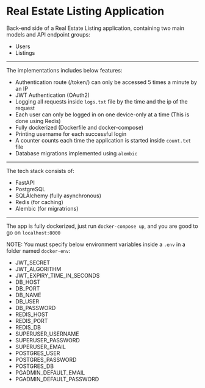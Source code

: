 # Real Estate Listing Application

Back-end side of a Real Estate Listing application, containing two main models and API endpoint groups:

- Users
- Listings

---

The implementations includes below features:

- Authentication route (/token/) can only be accessed 5 times a minute by an IP
- JWT Authentication (OAuth2)
- Logging all requests inside `logs.txt` file by the time and the ip of the request
- Each user can only be logged in on one device-only at a time (This is done using Redis)
- Fully dockerized (Dockerfile and docker-compose)
- Printing username for each successful login
- A counter counts each time the application is started inside `count.txt` file
- Database migrations implemented using `alembic`

---

The tech stack consists of:

- FastAPI
- PostgreSQL
- SQLAlchemy (fully asynchronous)
- Redis (for caching)
- Alembic (for migratrions)

---

The app is fully dockerized, just run `docker-compose up`, and you are good to go on `localhost:8000`

NOTE: You must specify below environment variables inside a `.env` in a folder named `docker-env`:

- JWT_SECRET
- JWT_ALGORITHM
- JWT_EXPIRY_TIME_IN_SECONDS
- DB_HOST
- DB_PORT
- DB_NAME
- DB_USER
- DB_PASSWORD
- REDIS_HOST
- REDIS_PORT
- REDIS_DB
- SUPERUSER_USERNAME
- SUPERUSER_PASSWORD
- SUPERUSER_EMAIL
- POSTGRES_USER
- POSTGRES_PASSWORD
- POSTGRES_DB
- PGADMIN_DEFAULT_EMAIL
- PGADMIN_DEFAULT_PASSWORD

